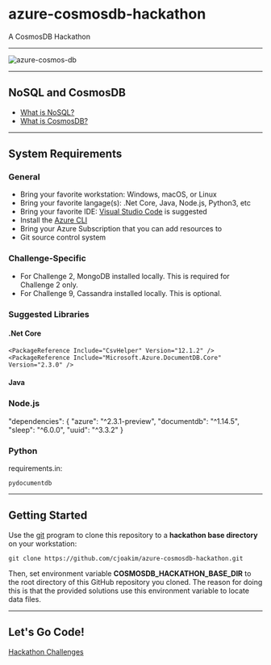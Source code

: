 # azure-cosmosdb-hackathon

A CosmosDB Hackathon

---

![azure-cosmos-db](img/azure-cosmos-db.png)

---

## NoSQL and CosmosDB

- [What is NoSQL?](what-is-nosql.md)
- [What is CosmosDB?](what-is-cosmosdb.md)

---

## System Requirements

### General

- Bring your favorite workstation: Windows, macOS, or Linux
- Bring your favorite langage(s): .Net Core, Java, Node.js, Python3, etc
- Bring your favorite IDE: [Visual Studio Code](https://code.visualstudio.com) is suggested  
- Install the [Azure CLI](https://docs.microsoft.com/en-us/cli/azure/install-azure-cli) 
- Bring your Azure Subscription that you can add resources to
- Git source control system

### Challenge-Specific

- For Challenge 2, MongoDB installed locally.  This is required for Challenge 2 only.
- For Challenge 9, Cassandra installed locally.  This is optional.

### Suggested Libraries

#### .Net Core

```
<PackageReference Include="CsvHelper" Version="12.1.2" />
<PackageReference Include="Microsoft.Azure.DocumentDB.Core" Version="2.3.0" />
```

#### Java

### Node.js

"dependencies": {
    "azure": "^2.3.1-preview",
    "documentdb": "^1.14.5",
    "sleep": "^6.0.0",
    "uuid": "^3.3.2"
}

### Python

requirements.in:

```
pydocumentdb 
```

---

## Getting Started

Use the [git](https://git-scm.com) program to clone this repository to a 
**hackathon base directory** on your workstation:

```
git clone https://github.com/cjoakim/azure-cosmosdb-hackathon.git
```

Then, set environment variable **COSMOSDB_HACKATHON_BASE_DIR** to the root
directory of this GitHub repository you cloned.  The reason for doing this 
is that the provided solutions use this environment variable to locate data
files.

---

## Let's Go Code!

[Hackathon Challenges](challenges/challenges_list.md)
